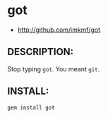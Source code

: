 # got

- http://github.com/imkmf/got

## DESCRIPTION:

Stop typing `got`. You meant `git`. 

## INSTALL:

    gem install got